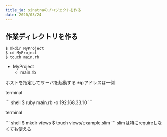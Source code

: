 ```yaml
---
title_ja: sinatraのプロジェクトを作る
date: 2020/03/24
---
```


## 作業ディレクトリを作る

``` shell
$ mkdir MyProject
$ cd MyProject
$ touch main.rb
```

<ul class="tree">
    <li><i class="fas fa-folder-open fa-fw"></i>MyProject
        <ul>
            <li><i class="fas fa-gem fa-fw"></i>main.rb</li>
        </ul>
    </li>
</ul>

ホストを指定してサーバを起動する
※ipアドレスは一例

<p class="code-label">terminal</p>
``` shell
$ ruby main.rb -o 192.168.33.10
```
<p class="code-label">terminal</p>
``` shell
$ mkdir views
$ touch views/example.slim
```
slimは特にrequireしなくても使える